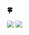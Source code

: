 ### :four_leaf_clover:
<img src="https://img.shields.io/badge/Algorithm-FF9900?style=flat-square&logo=Academia&logoColor=white"/></a>     <img src="https://img.shields.io/badge/Python-3766AB?style=flat-square&logo=Python&logoColor=white"/></a>

<!--
**Hye-2-ni/Hye-2-ni** is a ✨ _special_ ✨ repository because its `README.md` (this file) appears on your GitHub profile.

Here are some ideas to get you started:

- 🔭 I’m currently working on ...
- 🌱 I’m currently learning ...
- 👯 I’m looking to collaborate on ...
- 🤔 I’m looking for help with ...
- 💬 Ask me about ...
- 📫 How to reach me: ...
- 😄 Pronouns: ...
- ⚡ Fun fact: ...
-->
